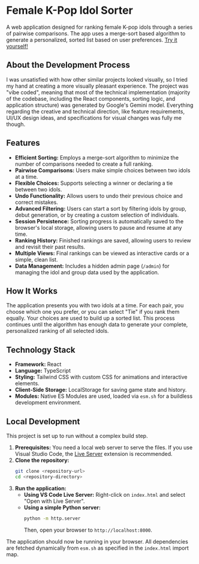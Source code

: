 # Female K-Pop Idol Sorter

A web application designed for ranking female K-pop idols through a series of pairwise comparisons. The app uses a merge-sort based algorithm to generate a personalized, sorted list based on user preferences.
[Try it yourself!](https://female-k-pop-idol-sorter-966059601093.us-west1.run.app)

## About the Development Process

I was unsatisfied with how other similar projects looked visually, so I tried my hand at creating a more visually pleasant experience.
The project was "vibe coded", meaning that most of the technical implementation (majority of the codebase, including the React components, sorting logic, and application structure) was generated by Google's Gemini model.
Everything regarding the creative and technical direction, like feature requirements, UI/UX design ideas, and specifications for visual changes was fully me though.

## Features

-   **Efficient Sorting:** Employs a merge-sort algorithm to minimize the number of comparisons needed to create a full ranking.
-   **Pairwise Comparisons:** Users make simple choices between two idols at a time.
-   **Flexible Choices:** Supports selecting a winner or declaring a tie between two idols.
-   **Undo Functionality:** Allows users to undo their previous choice and correct mistakes.
-   **Advanced Filtering:** Users can start a sort by filtering idols by group, debut generation, or by creating a custom selection of individuals.
-   **Session Persistence:** Sorting progress is automatically saved to the browser's local storage, allowing users to pause and resume at any time.
-   **Ranking History:** Finished rankings are saved, allowing users to review and revisit their past results.
-   **Multiple Views:** Final rankings can be viewed as interactive cards or a simple, clean list.
-   **Data Management:** Includes a hidden admin page (`/admin`) for managing the idol and group data used by the application.

## How It Works

The application presents you with two idols at a time. For each pair, you choose which one you prefer, or you can select "Tie" if you rank them equally. Your choices are used to build up a sorted list. This process continues until the algorithm has enough data to generate your complete, personalized ranking of all selected idols.

## Technology Stack

-   **Framework:** React
-   **Language:** TypeScript
-   **Styling:** Tailwind CSS with custom CSS for animations and interactive elements.
-   **Client-Side Storage:** LocalStorage for saving game state and history.
-   **Modules:** Native ES Modules are used, loaded via `esm.sh` for a buildless development environment.

## Local Development

This project is set up to run without a complex build step.

1.  **Prerequisites:** You need a local web server to serve the files. If you use Visual Studio Code, the [Live Server](https://marketplace.visualstudio.com/items?itemName=ritwickdey.LiveServer) extension is recommended.
2.  **Clone the repository:**
    ```sh
    git clone <repository-url>
    cd <repository-directory>
    ```
3.  **Run the application:**
    -   **Using VS Code Live Server:** Right-click on `index.html` and select "Open with Live Server".
    -   **Using a simple Python server:**
        ```sh
        python -m http.server
        ```
        Then, open your browser to `http://localhost:8000`.

The application should now be running in your browser. All dependencies are fetched dynamically from `esm.sh` as specified in the `index.html` import map.
